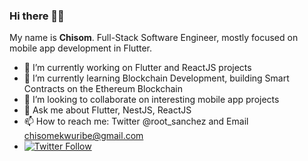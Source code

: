 ### Hi there 👋🏾

My name is **Chisom**. Full-Stack Software Engineer, mostly focused on mobile app development in Flutter.

- 🔭 I’m currently working on Flutter and ReactJS projects
- 🌱 I’m currently learning Blockchain Development, building Smart Contracts on the Ethereum Blockchain
- 👯 I’m looking to collaborate on interesting mobile app projects
- 💬 Ask me about Flutter, NestJS, ReactJS
- 📫 How to reach me: Twitter @root_sanchez and Email chisomekwuribe@gmail.com
- [![Twitter Follow](https://img.shields.io/twitter/follow/root_sanchez.svg?style=social)](https://twitter.com/root_sanchez)
